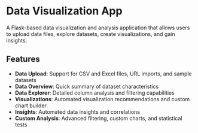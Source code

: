 # Data Visualization App

A Flask-based data visualization and analysis application that allows users to upload data files, explore datasets, create visualizations, and gain insights.

## Features

- **Data Upload**: Support for CSV and Excel files, URL imports, and sample datasets
- **Data Overview**: Quick summary of dataset characteristics
- **Data Explorer**: Detailed column analysis and filtering capabilities
- **Visualizations**: Automated visualization recommendations and custom chart builder
- **Insights**: Automated data insights and correlations
- **Custom Analysis**: Advanced filtering, custom charts, and statistical tests


